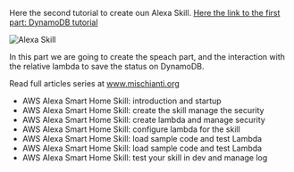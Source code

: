 Here the second tutorial to create oun Alexa Skill.
[Here the link to the first part: DynamoDB tutorial](https://www.mischianti.org/category/tutorial/alexa-connected-devices-smart-home-skill-tutorial/dynamodb-tutorial/)

![Alexa Skill](https://www.mischianti.org/wp-content/uploads/2021/03/Amazon-AWS-Smart-Home-Skill-introduction-1024x586.jpg)


In this part we are going to create the speach part, and the interaction with the relative lambda to save the status on DynamoDB.

Read full articles series at www.mischianti.org

 - AWS Alexa Smart Home Skill: introduction and startup
 - AWS Alexa Smart Home Skill: create the skill manage the security
 - AWS Alexa Smart Home Skill: create lambda and manage security
 - AWS Alexa Smart Home Skill: configure lambda for the skill
 - AWS Alexa Smart Home Skill: load sample code and test Lambda
 - AWS Alexa Smart Home Skill: load sample code and test Lambda
 - AWS Alexa Smart Home Skill: test your skill in dev and manage log

